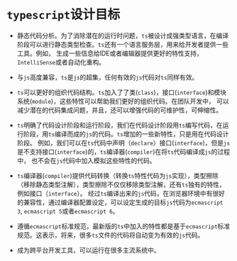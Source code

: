 # `typescript`设计目标

* 静态代码分析。为了消除潜在的运行时问题，`ts`被设计成强类型语言，在编译阶段可以进行静态类型检查。`ts`还有一个语言服务层，用来给开发者提供一些工具。例如，
生成一些信息给IDE或者编辑器提供更好的特性支持，`IntelliSense`或者自动化重构。

* 与`js`高度兼容，`ts`是`js`的超集，任何有效的`js`代码对`ts`同样有效。

* `ts`可以更好的组织代码结构。`ts`加入了了类(`class`)，接口(`interface`)和模块系统(`module`)，这些特性可以帮助我们更好的组织代码。在团队开发中，
可以减少潜在的代码集成问题，并且，还可以增强代码的可维护性，可伸缩性。

* `ts`明确了代码设计阶段和运行阶段，我们在代码设计阶段用`ts`编写代码，在运行阶段，用`ts`编译而成的`js`的代码。`ts`增加的一些新特性，只是用在代码设计阶段。
例如，我们可以在`ts`代码中声明（`declare`）接口(`interface`)，但是`js`是不支持接口(`interface`)的，`ts`编译器(`compiler`)在将`ts`代码编译成`js`的过程中，
也不会在`js`代码中加入模拟这些特性的代码。

* `ts`编译器(`compiler`)提供代码转换（转换`ts`特性代码为`js`实现），类型擦除（移除静态类型注解），类型擦除不仅仅移除类型注解，还有`ts`独有的特性，例如接口（`interface`）。
经过`ts`编译出来的`js`代码，在浏览器环境中有很好的兼容性，通过编译器配置设定，可以设定生成的目标`js`代码为`ecmascript 3`, `ecmascript 5`或者`ecmascript 6`。

* 遵循`ecmascript`标准规范，最新版的`ts`中加入的特性都是基于`ecmascript`标准规范。这表示，将来，很多`ts`文件的代码将自动变为有效的`js`代码。

* 成为跨平台开发工具，可以运行在很多主流系统中。
